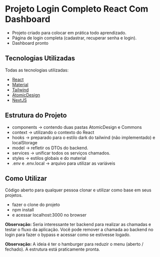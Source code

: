 # Projeto Login Completo React Com Dashboard

- Projeto criado para colocar em prática todo aprendizado.
- Página de login completa (cadastrar, recuperar senha e login).
- Dashboard pronto

## Tecnologias Utilizadas

Todas as tecnologias utilizadas:

- [React](https://reactjs.org/)
- [Material](https://material-ui.com/)
- [Tailwind](https://tailwindcss.com/)
- [AtomicDesign](https://atomicdesign.bradfrost.com/)
- [NextJS](https://nextjs.org/)

## Estrutura do Projeto

- components -> contendo duas pastas AtomicDesign e Commons
- context -> utilizando o contexto do React 
- hooks -> preparado para o estilo dark do tailwind (não implementado) e localStorage
- model -> refletir os DTOs do backend.
- services -> unificar todos os serviços chamados.
- styles -> estilos globais e do material
- .env e .env.local -> arquivo para utilizar as variáveis

## Como Utilizar

Código aberto para qualquer pessoa clonar e utilizar como base em seus projetos.

  - fazer o clone do projeto
  - npm install
  - e acessar localhost:3000 no browser

**Observação:** Seria interessante ter backend para realizar as chamadas e testar o fluxo da aplicação.
Você pode remover a chamada ao backend no login para fazer o bypass e acessar como se estivesse logado.

**Observação:** A ideia é ter o hamburger para reduzir o menu (aberto / fechado). A estrutura está praticamente pronta.
